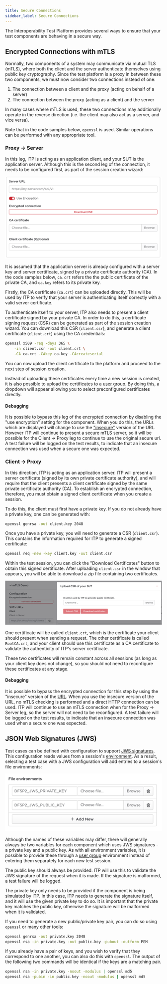 ```yaml
---
title: Secure Connections
sidebar_label: Secure Connections
---
```


The Interoperability Test Platform provides several ways to ensure that your
test components are behaving in a secure way.

## Encrypted Connections with mTLS

Normally, two components of a system may communicate via mutual TLS (mTLS),
where both the client and the server authenticate themselves using public key
cryptography. Since the test platform is a proxy in between these two
components, we must now consider two connections instead of one:

1. The connection between a client and the proxy (acting on behalf of a server)
2. The connection between the proxy (acting as a client) and the server

In many cases where mTLS is used, these two connections may additionally operate
in the reverse direction (i.e. the client may also act as a server, and vice
versa).

Note that in the code samples below, `openssl` is used. Similar operations can
be performed with any appropriate tool.

### Proxy → Server

In this leg, ITP is acting as an application client, and your SUT is the
application server. Although this is the second leg of the connection, it needs
to be configured first, as part of the session creation wizard:

![Encrypted Server Configuration](/img/encrypted-server.png)

It is assumed that the application server is already configured with a server
key and server certificate, signed by a private certificate authority (CA). In
the code samples below, `ca.crt` refers the the public certificate of the
private CA, and `ca.key` refers to its private key.

Firstly, the CA certificate (`ca.crt`) can be uploaded directly. This will be
used by ITP to verify that your server is authenticating itself correctly with a
valid server certificate.

To authenticate itself to your server, ITP also needs to present a client
certificate signed by your private CA. In order to do this, a certificate
signing request (CSR) can be generated as part of the session creation wizard.
You can download this CSR (`client.csr`), and generate a client certificate
(`client.crt`) using the CA credentials:

```bash
openssl x509 -req -days 365 \
    -in client.csr -out client.crt \
	-CA ca.crt -CAkey ca.key -CAcreateserial
```

You can now upload the client certificate to the platform and proceed to the
next step of session creation.

Instead of uploading these certificates every time a new session is created, it
is also possible to upload the certificates to a [user group](./groups). By
doing this, a dropdown will appear allowing you to select preconfigured
certificates directly.

#### Debugging

It is possible to bypass this leg of the encrypted connection by disabling the
"use encryption" setting for the component. When you do this, the URLs which are
displayed will change to use the
["insecure"](../architecture/connections#insecure-urls) version of the URL.
However ITP will continue to present a secure mTLS server, so it will be
possible for the Client → Proxy leg to continue to use the original secure url.
A test failure will be logged on the test results, to indicate that an insecure
connection was used when a secure one was expected.

### Client → Proxy

In this direction, ITP is acting as an application server. ITP will present a
server certificate (signed by its own private certificate authority), and will
require that the client presents a client certificate signed by the same private
certificate authority (CA). To establish an encrypted connection, therefore, you
must obtain a signed client certificate when you create a session.

To do this, the client must first have a private key. If you do not already have
a private key, one can be generated with:

```bash
openssl genrsa -out client.key 2048
```

Once you have a private key, you will need to generate a CSR (`client.csr`).
This contains the information required for ITP to generate a signed certificate:

```bash
openssl req -new -key client.key -out client.csr
```

Within the test session, you can click the "Download Certificates" button to
obtain this signed certificate. After uploading `client.csr` in the window that
appears, you will be able to download a zip file containing two certificates.

![Test Session URL Configuration](/img/encrypted-client.png)

One certificate will be called `client.crt`, which is the certificate your
client should present when sending a request. The other certificate is called
`RootCA.crt`, and your client should use this certificate as a CA certificate to
validate the authenticity of ITP's server certificate.

These two certificates will remain constant across all sessions (as long as your
client key does not change), so you should not need to reconfigure these
certificates at any stage.

#### Debugging

It is possible to bypass the encrypted connection for this step by using the
"insecure" version of the [URL](../architecture/connections#insecure-urls). When
you use the insecure version of the URL, no mTLS checking is performed and a
direct HTTP connection can be used. ITP will continue to use an mTLS connection
when for the Proxy → Server leg, so the server will not need to be reconfigured.
A test failure will be logged on the test results, to indicate that an insecure
connection was used when a secure one was expected.

## JSON Web Signatures (JWS)

Test cases can be defined with configuration to support
[JWS signatures](../testcases/creating-tc#jws-signatures). This configuration
reads values from a session's
[environment](./session#step-3-configure-components). As a result, selecting a
test case with a JWS configuration will add entries to a session's file
environments:

![JWS File Environments](/img/jws-environments.png)

Although the names of these variables may differ, there will generally always be
two variables for each component which uses JWS signatures - a private key and a
public key. As with all environment variables, it is possible to provide these
through a [user group](./groups) environment instead of entering them separately
for each new test session.

The public key should always be provided. ITP will use this to validate the JWS
signature of the request when it is made. If the signature is malformed, a test
failure will be logged.

The private key only needs to be provided if the component is being simulated by
ITP. In this case, ITP needs to generate the signature itself, and it will use
the given private key to do so. It is important that the private key matches the
public key, otherwise the signature will be malformed when it is validated.

If you need to generate a new public/private key pair, you can do so using
`openssl` or many other tools:

```bash
openssl genrsa -out private.key 2048
openssl rsa -in private.key -out public.key -pubout -outform PEM
```

If you already have a pair of keys, and you wish to verify that they correspond
to one another, you can also do this with `openssl`. The output of the following
two commands will be identical if the keys are a matching pair.

```bash
openssl rsa -in private.key -noout -modulus | openssl md5
openssl rsa -pubin -in public.key -noout -modulus | openssl md5
```
